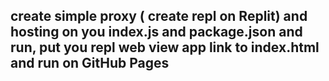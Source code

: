 ## create simple proxy ( create repl on Replit) and hosting on you index.js and package.json and run, put you repl web view app link to index.html and run on GitHub Pages
